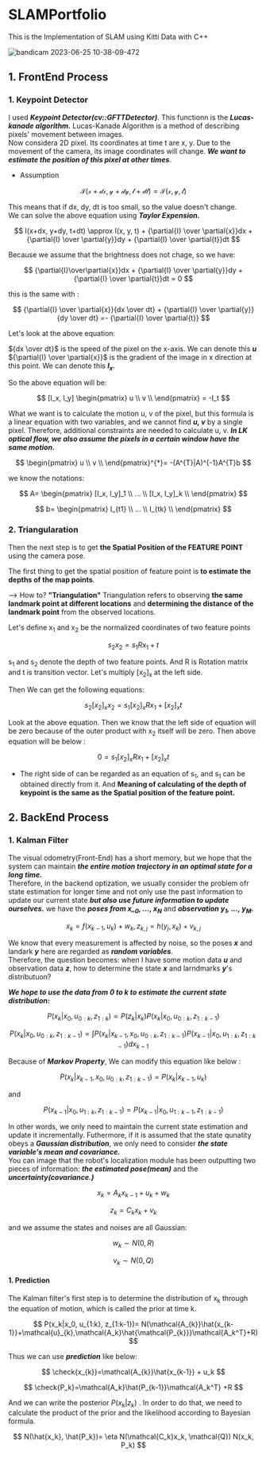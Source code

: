 # SLAMPortfolio
This is the Implementation of SLAM using Kitti Data with C++

![bandicam 2023-06-25 10-38-09-472](https://github.com/WD4715/SLAMPortfolio/assets/117700793/4afaea4f-84f0-4262-a649-811bf9b1a92c)


## 1. FrontEnd Process

### 1. Keypoint Detector

I used ***Keypoint Detector(cv::GFTTDetector)***. This functionn is the ***Lucas-kanade algorithm.***
Lucas-Kanade Algorithm is a method of describing pixels' movement between images.  
Now considera 2D pixel. Its coordinates at time t are x, y. Due to the movement of the camera, its image coordinates will change. ***We want to estimate the position of this pixel at other times***.

- Assumption

$$
\mathcal{I(x+dx, y+dy, t+dt)}= \mathcal{I(x, y, t)}
$$

This means that if dx, dy, dt is too small, so the value doesn't change.  
We can solve the above equation using ***Taylor Expension.***

$$
I(x+dx, y+dy, t+dt) \approx I(x, y, t) + {\partial{I} \over \partial{x}}dx + {\partial{I} \over \partial{y}}dy + {\partial{I} \over \partial{t}}dt
$$

Because we assume that the brightness does not chage, so we have:

$$
{\partial{I}\over\partial{x}}dx + {\partial{I} \over \partial{y}}dy + {\partial{I} \over \partial{t}}dt = 0 
$$

this is the same with :

$$
{\partial{I} \over \partial{x}}{dx \over dt} + {\partial{I} \over \partial{y}}{dy \over dt}  =- {\partial{I} \over \partial{t}}
$$

Let's look at the above equation:

${dx \over dt}$ is the speed of the pixel on the x-axis. We can denote this ***u***  
${\partial{I} \over \partial{x}}$ is the gradient of the image in x direction at this point. We can denote this ***I<sub>x</sub>.***

So the above equation will be:

$$
[I_x, I_y] 
\begin{pmatrix} 
   u  \\
   v  \\
\end{pmatrix} =
-I_t
$$

What we want is to calculate the motion u, v of the pixel, but this formula is a linear equation with two variables, and we cannot find ***u, v*** by a single pixel. Therefore, additional constraints are needed to calculate u, v. ***In LK optical flow, we also assume the pixels in a certain window have the same motion.***  

$$
\begin{pmatrix} 
   u  \\
   v  \\
\end{pmatrix}^{*}=
-(A^{T}|A)^{-1}A^{T}b
$$

we know the notations:

$$
A=
\begin{pmatrix} 
   [I_x, I_y]_1  \\
   ...  \\
   [I_x, I_y]_k \\
\end{pmatrix}
$$

$$
b=
\begin{pmatrix} 
   I_{t1}  \\
   ...  \\
   I_{tk} \\
\end{pmatrix}
$$

### 2. Triangularation

Then the next step is to get **the Spatial Position of the FEATURE POINT** using the camera pose.

The first thing to get the spatial position of feature point is **to estimate the depths of the map points**.

--> How to? **"Triangulation"**
Triangulation refers to observing **the same landmark point at different locations** and **determining the distance of the landmark point** from the observed locations.

Let's define x<sub>1</sub> and x<sub>2</sub> be the normalized coordinates of two feature points


$$
s_{2}x_{2}=s_{1}Rx_{1}+t
$$

s<sub>1</sub> and s<sub>2</sub> denote the depth of two feature points. And R is Rotation matrix and t is transition vector.
Let's multiply [x<sub>2</sub>]<sub>x</sub> at the left side. 

Then We can get the following equations:

$$
s_2 [x_2]_{x} x_2 = s_1 [x_2]_x Rx_1 + [x_2]_x t
$$

Look at the above equation. Then we know that the left side of equation will be zero because of the outer product with x<sub>2</sub> itself will be zero.
Then above equation will be below :


$$
0 = s_1 [x_2]_x Rx_1 + [x_2]_x t
$$


- The right side of can be regarded as an equation of s<sub>1</sub>, and s<sub>1</sub> can be obtained directly from it.
And **Meaning of calculating of the depth of keypoint is the same as the Spatial position of the feature point.**

## 2. BackEnd Process

### 1. Kalman Filter
The visual odometry(Front-End) has a short memory, but we hope that the system can maintain ***the entire motion trajectory in an optimal state for a long time.***  
Therefore, in the backend optization, we usually consider the problem ofr state estimation for longer time and not only use the past information to update our current state ***but also use future information to update ourselves.***
we have the ***poses from x_<sub>0</sub>, ..., x<sub>N</sub>*** and ***observation y<sub>1</sub>, ..., y<sub>M</sub>.***  

$$
x_{k}=f(x_{k-1}, u_k) + w_k, z_{k, j}=h(y_j, x_k) + v_{k, j}
$$

We know that every measurement is affected by noise, so the poses ***x*** and landark ***y*** here are regarded as ***random variables***.  
Therefore, the question becomes: when I have some motion data ***u*** and observation data ***z***, how to determine the state ***x*** and larndmarks ***y***'s distributuon?  

***We hope to use the data from 0 to k to estimate the current state distribution:***  


$$
P(x_k|x_0, u_{0:k}, z_{1:k}) \propto P(z_k|x_k)P(x_k|x_0, u_{0:k}, z_{1:k-1})
$$

$$
P(x_k|x_0, u_{0:k}, z_{1:k-1})=\int{P(x_k|x_{k-1}, x_0, u_{0:k}, z_{1:k-1})P(x_{k-1}|x_0, u_{1:k}, z_{1:k-1})}dx_{k-1}
$$

Because of ***Markov Property***, We can modify this equation like below :

$$
P(x_k|x_{k-1}, x_0, u_{0:k}, z_{1:k-1})=P(x_k|x_{k-1}, u_{k}) 
$$

and

$$
P(x_{k-1}|x_0, u_{1:k}, z_{1:k-1})=P(x_{k-1}|x_0, u_{1:k-1}, z_{1:k-1})
$$

In other words, we only need to maintain the current state estimation and update it incrementally. Futhermore, if it is assumed that the state qunatity obeys a ***Gaussian distribution***, we only need to consider ***the state variable's mean and covariance.***  
You can image that the robot's localization module has been outputting two pieces of information: ***the estimated pose(mean)*** and the ***uncertainty(covariance.)***  

$$
x_{k}=A_{k}x_{k-1}+u_{k}+w_{k}
$$

$$
z_{k} = C_{k}x_{k} +v_{k}
$$

and we assume the states and noises are all Gaussian:

$$
w_{k} \sim N(0, R)
$$

$$
v_{k} \sim N(0, Q)
$$

#### 1. Prediction
The Kalman filter's first step is to determine the distribution of x<sub>k</sub> through the equation of motion, which is called the prior at time k.

$$
P(x_k|x_0, u_{1:k}, z_{1:k-1})=
N(\mathcal{A_{k}}\hat{x_{k-1}}+\mathcal{u}_{k},\mathcal{A_k}\hat{\mathcal{P_{k}}}\mathcal{A_k^T}+R)
$$

Thus we can use ***prediction*** like below:

$$
\check{x_{k}}=\mathcal{A_{k}}\hat{x_{k-1}} + u_k
$$

$$
\check{P_k}=\mathcal{A_k}\hat{P_{k-1}}\mathcal{A_k^T} +R
$$

And we can write the posterior $P(x_k|z_k)$ . In order to do that, we need to calculate the product of the prior and the likelihood according to Bayesian formula.  

$$
N(\hat{x_k}, \hat{P_k})=
\eta N(\mathcal{C_k}x_k, \mathcal{Q}) N(x_k, P_k)
$$
